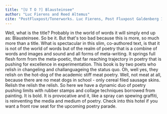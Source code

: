 ```yaml
---
title: "[U T O ?] Blausteinsee"
author: "Luc Fierens and Reed Altemus"
cite: "PostFluxpost/Tonerworks. Luc Fierens, Post Fluxpost Galdenberg 18, B-1982 Weerde, Belgium. Reed Altemus, Tonerworks, P.O. Box 52 Portland, ME 04112-0052."
---
```


Well, what is the title? Probably in the world of words it will simply end up as: Blausteinsee. So be it. But that's too bad because this is more, so much more than a title. What is spectacular in this slim, co-authored text, is that it is not of the world of words but of the realm of poetry that is a combine of words and images and sound and all forms of meta-writing. It springs full flesh form from the meta-poetic, that far reaching trajectory in poetry that is pushing for excellence in experimentation. This book is by two poets who relish in changeling and challanguageing the status quo. Oh, well yes, they relish on the hot-dog of the academic stiff meat poetry. Well, not meat at all, because there are no meat dogs in school - only cereal filed sausage skins. Relish the relish the relish. So here we have a dynamic duo of poetry pushing limits with rubber stamps and collage techniques borrowed from painting. It is bold. It is provocative and it, like a spray can spewing graffiti, is reinventing the media and medium of poetry. Check into this hotel if you want a front row seat for the upcoming poetry parade.
